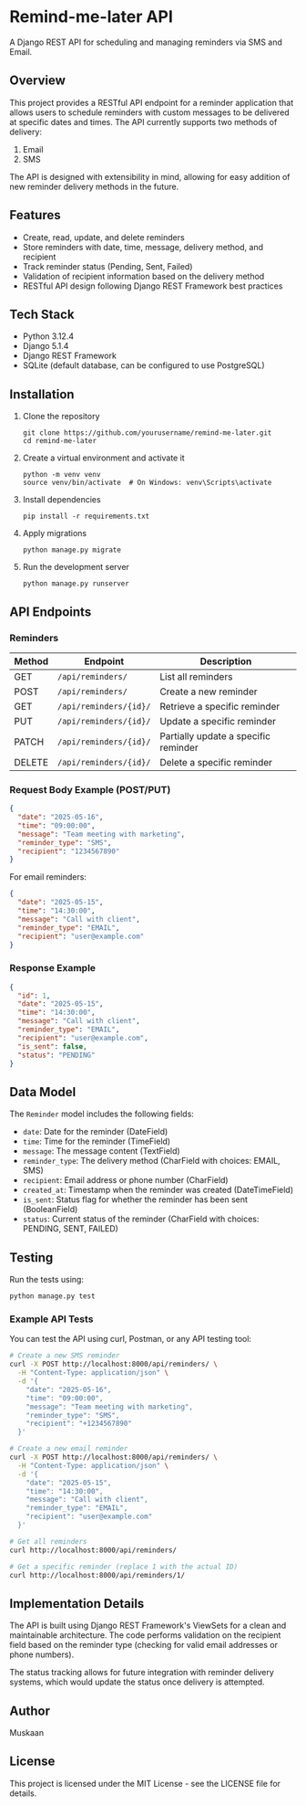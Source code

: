 # Remind-me-later API

A Django REST API for scheduling and managing reminders via SMS and Email.

## Overview

This project provides a RESTful API endpoint for a reminder application that allows users to schedule reminders with custom messages to be delivered at specific dates and times. The API currently supports two methods of delivery:

1. Email
2. SMS

The API is designed with extensibility in mind, allowing for easy addition of new reminder delivery methods in the future.

## Features

- Create, read, update, and delete reminders
- Store reminders with date, time, message, delivery method, and recipient
- Track reminder status (Pending, Sent, Failed)
- Validation of recipient information based on the delivery method
- RESTful API design following Django REST Framework best practices

## Tech Stack

- Python 3.12.4
- Django 5.1.4
- Django REST Framework
- SQLite (default database, can be configured to use PostgreSQL)

## Installation

1. Clone the repository
   ```
   git clone https://github.com/yourusername/remind-me-later.git
   cd remind-me-later
   ```

2. Create a virtual environment and activate it
   ```
   python -m venv venv
   source venv/bin/activate  # On Windows: venv\Scripts\activate
   ```

3. Install dependencies
   ```
   pip install -r requirements.txt
   ```

4. Apply migrations
   ```
   python manage.py migrate
   ```

5. Run the development server
   ```
   python manage.py runserver
   ```

## API Endpoints

### Reminders

| Method | Endpoint | Description |
|--------|----------|-------------|
| GET    | `/api/reminders/` | List all reminders |
| POST   | `/api/reminders/` | Create a new reminder |
| GET    | `/api/reminders/{id}/` | Retrieve a specific reminder |
| PUT    | `/api/reminders/{id}/` | Update a specific reminder |
| PATCH  | `/api/reminders/{id}/` | Partially update a specific reminder |
| DELETE | `/api/reminders/{id}/` | Delete a specific reminder |

### Request Body Example (POST/PUT)

```json
{
  "date": "2025-05-16",
  "time": "09:00:00",
  "message": "Team meeting with marketing",
  "reminder_type": "SMS",
  "recipient": "1234567890"
}
```

For email reminders:

```json
{
  "date": "2025-05-15",
  "time": "14:30:00",
  "message": "Call with client",
  "reminder_type": "EMAIL",
  "recipient": "user@example.com"
}
```

### Response Example

```json
{
  "id": 1,
  "date": "2025-05-15",
  "time": "14:30:00",
  "message": "Call with client",
  "reminder_type": "EMAIL",
  "recipient": "user@example.com",
  "is_sent": false,
  "status": "PENDING"
}
```

## Data Model

The `Reminder` model includes the following fields:

- `date`: Date for the reminder (DateField)
- `time`: Time for the reminder (TimeField)
- `message`: The message content (TextField)
- `reminder_type`: The delivery method (CharField with choices: EMAIL, SMS)
- `recipient`: Email address or phone number (CharField)
- `created_at`: Timestamp when the reminder was created (DateTimeField)
- `is_sent`: Status flag for whether the reminder has been sent (BooleanField)
- `status`: Current status of the reminder (CharField with choices: PENDING, SENT, FAILED)

## Testing

Run the tests using:

```
python manage.py test
```

### Example API Tests

You can test the API using curl, Postman, or any API testing tool:

```bash
# Create a new SMS reminder
curl -X POST http://localhost:8000/api/reminders/ \
  -H "Content-Type: application/json" \
  -d '{
    "date": "2025-05-16",
    "time": "09:00:00",
    "message": "Team meeting with marketing",
    "reminder_type": "SMS",
    "recipient": "+1234567890"
  }'

# Create a new email reminder
curl -X POST http://localhost:8000/api/reminders/ \
  -H "Content-Type: application/json" \
  -d '{
    "date": "2025-05-15",
    "time": "14:30:00",
    "message": "Call with client",
    "reminder_type": "EMAIL",
    "recipient": "user@example.com"
  }'

# Get all reminders
curl http://localhost:8000/api/reminders/

# Get a specific reminder (replace 1 with the actual ID)
curl http://localhost:8000/api/reminders/1/
```

## Implementation Details

The API is built using Django REST Framework's ViewSets for a clean and maintainable architecture. The code performs validation on the recipient field based on the reminder type (checking for valid email addresses or phone numbers).

The status tracking allows for future integration with reminder delivery systems, which would update the status once delivery is attempted.


## Author

Muskaan

## License

This project is licensed under the MIT License - see the LICENSE file for details.